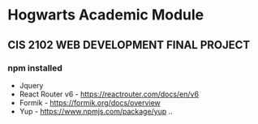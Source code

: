 # Hogwarts Academic Module
## CIS 2102 WEB DEVELOPMENT FINAL PROJECT
### npm installed
- Jquery
- React Router v6 - https://reactrouter.com/docs/en/v6
- Formik - https://formik.org/docs/overview
- Yup - https://www.npmjs.com/package/yup
..